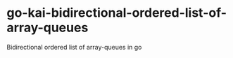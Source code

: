 # go-kai-bidirectional-ordered-list-of-array-queues
Bidirectional ordered list of array-queues in go 
